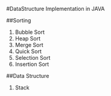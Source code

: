 #DataStructure Implementation in JAVA

##Sorting

1. Bubble Sort
2. Heap Sort
3. Merge Sort
4. Quick Sort
5. Selection Sort
6. Insertion Sort

##Data Structure
1. Stack
